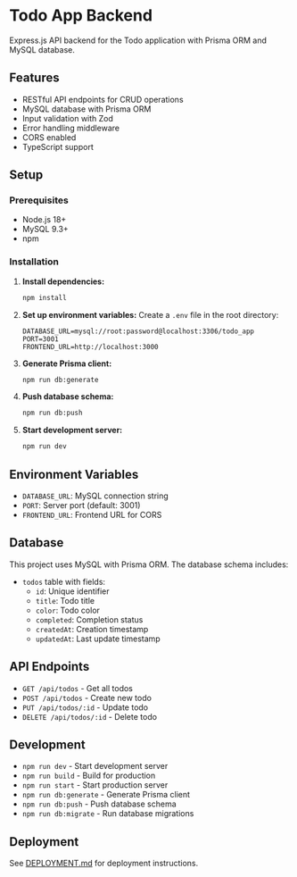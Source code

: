 # Todo App Backend

Express.js API backend for the Todo application with Prisma ORM and MySQL database.

## Features

- RESTful API endpoints for CRUD operations
- MySQL database with Prisma ORM
- Input validation with Zod
- Error handling middleware
- CORS enabled
- TypeScript support

## Setup

### Prerequisites

- Node.js 18+
- MySQL 9.3+
- npm

### Installation

1. **Install dependencies:**

   ```bash
   npm install
   ```

2. **Set up environment variables:**
   Create a `.env` file in the root directory:

   ```env
   DATABASE_URL=mysql://root:password@localhost:3306/todo_app
   PORT=3001
   FRONTEND_URL=http://localhost:3000
   ```

3. **Generate Prisma client:**

   ```bash
   npm run db:generate
   ```

4. **Push database schema:**

   ```bash
   npm run db:push
   ```

5. **Start development server:**
   ```bash
   npm run dev
   ```

## Environment Variables

- `DATABASE_URL`: MySQL connection string
- `PORT`: Server port (default: 3001)
- `FRONTEND_URL`: Frontend URL for CORS

## Database

This project uses MySQL with Prisma ORM. The database schema includes:

- `todos` table with fields:
  - `id`: Unique identifier
  - `title`: Todo title
  - `color`: Todo color
  - `completed`: Completion status
  - `createdAt`: Creation timestamp
  - `updatedAt`: Last update timestamp

## API Endpoints

- `GET /api/todos` - Get all todos
- `POST /api/todos` - Create new todo
- `PUT /api/todos/:id` - Update todo
- `DELETE /api/todos/:id` - Delete todo

## Development

- `npm run dev` - Start development server
- `npm run build` - Build for production
- `npm run start` - Start production server
- `npm run db:generate` - Generate Prisma client
- `npm run db:push` - Push database schema
- `npm run db:migrate` - Run database migrations

## Deployment

See [DEPLOYMENT.md](./DEPLOYMENT.md) for deployment instructions.
